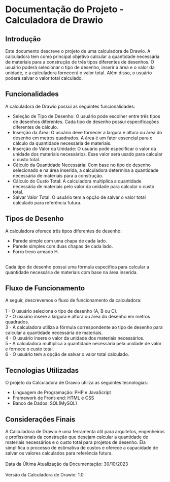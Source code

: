 # Documentação do Projeto - Calculadora de Drawio

## Introdução
Este documento descreve o projeto de uma calculadora de Drawio. A calculadora tem como principal objetivo calcular a quantidade necessária de materiais para a construção de três tipos diferentes de desenhos. O usuário poderá selecionar o tipo de desenho, inserir a área e o valor da unidade, e a calculadora fornecerá o valor total. Além disso, o usuário poderá salvar o valor total calculado.

## Funcionalidades
A calculadora de Drawio possui as seguintes funcionalidades:
<br>
* Seleção de Tipo de Desenho: O usuário pode escolher entre três tipos de desenhos diferentes. Cada tipo de desenho possui especificações diferentes de cálculo.
* Inserção da Área: O usuário deve fornecer a largura e altura ou área do desenho em metros quadrados. A área é um fator essencial para o cálculo da quantidade necessária de materiais.
* Inserção do Valor da Unidade: O usuário pode especificar o valor da unidade dos materiais necessários. Esse valor será usado para calcular o custo total.
* Cálculo da Quantidade Necessária: Com base no tipo de desenho selecionado e na área inserida, a calculadora determina a quantidade necessária de materiais para a construção.
* Cálculo do Custo Total: A calculadora multiplica a quantidade necessária de materiais pelo valor da unidade para calcular o custo total.
* Salvar Valor Total: O usuário tem a opção de salvar o valor total calculado para referência futura.

## Tipos de Desenho
A calculadora oferece três tipos diferentes de desenho:
<br>
* Parede simple com uma chapa de cada lado.
* Parede simples com duas chapas de cada lado.
* Forro trevo armado H.
<br>
Cada tipo de desenho possui uma fórmula específica para calcular a quantidade necessária de materiais com base na área inserida.

## Fluxo de Funcionamento
A seguir, descrevemos o fluxo de funcionamento da calculadora:
<br><br>
1 - O usuário seleciona o tipo de desenho (A, B ou C).<br>
2 - O usuário insere a largura e altura ou área do desenho em metros quadrados.<br>
3 - A calculadora utiliza a fórmula correspondente ao tipo de desenho para calcular a quantidade necessária de materiais.<br>
4 - O usuário insere o valor da unidade dos materiais necessários.<br>
5 - A calculadora multiplica a quantidade necessária pela unidade de valor e fornece o custo total.<br>
6 - O usuário tem a opção de salvar o valor total calculado.<br>

## Tecnologias Utilizadas
O projeto da Calculadora de Drawio utiliza as seguintes tecnologias:
<br>
* Linguagem de Programação: PHP e JavaScript
* Framework de Front-end: HTML e CSS
* Banco de Dados: SQL(MySQL)

## Considerações Finais
A Calculadora de Drawio é uma ferramenta útil para arquitetos, engenheiros e profissionais da construção que desejam calcular a quantidade de materiais necessários e o custo total para projetos de desenho. Ela simplifica o processo de estimativa de custos e oferece a capacidade de salvar os valores calculados para referência futura.
<br><br>
Data da Última Atualização da Documentação: 30/10/2023
<br><br>
Versão da Calculadora de Drawio: 1.0
